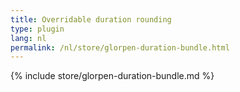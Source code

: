 ```yaml
---
title: Overridable duration rounding
type: plugin
lang: nl
permalink: /nl/store/glorpen-duration-bundle.html
---
```


{% include store/glorpen-duration-bundle.md %}
